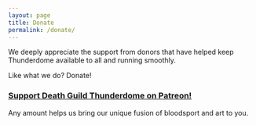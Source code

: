 ```yaml
---
layout: page
title: Donate
permalink: /donate/
---
```


We deeply appreciate the support from donors that have helped keep Thunderdome available to all and running smoothly.

Like what we do? Donate!

### [Support Death Guild Thunderdome on Patreon!][patreon-link]

Any amount helps us bring our unique fusion of bloodsport and art to you.

[patreon-link]: https://www.patreon.com/deathguildthunderdome
